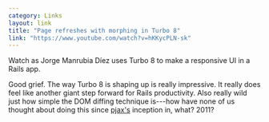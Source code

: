 ```yaml
---
category: Links
layout: link
title: "Page refreshes with morphing in Turbo 8"
link: "https://www.youtube.com/watch?v=hKKycPLN-sk"
---
```


Watch as Jorge Manrubia Díez uses Turbo 8 to make a responsive UI in a Rails app.

Good grief. The way Turbo 8 is shaping up is really impressive. It really does feel like another giant step forward for Rails productivity. Also really wild just how simple the DOM diffing technique is---how have none of us thought about doing this since [pjax's](https://github.com/defunkt/jquery-pjax/commits/master?after=153262eda33e31119eabb97cd5f14365580a3b35+489&branch=master&qualified_name=refs%2Fheads%2Fmaster) inception in, what? 2011?
